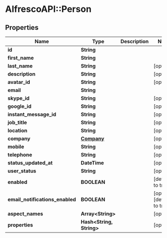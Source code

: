 # AlfrescoAPI::Person

## Properties
Name | Type | Description | Notes
------------ | ------------- | ------------- | -------------
**id** | **String** |  | 
**first_name** | **String** |  | 
**last_name** | **String** |  | [optional] 
**description** | **String** |  | [optional] 
**avatar_id** | **String** |  | [optional] 
**email** | **String** |  | 
**skype_id** | **String** |  | [optional] 
**google_id** | **String** |  | [optional] 
**instant_message_id** | **String** |  | [optional] 
**job_title** | **String** |  | [optional] 
**location** | **String** |  | [optional] 
**company** | [**Company**](Company.md) |  | [optional] 
**mobile** | **String** |  | [optional] 
**telephone** | **String** |  | [optional] 
**status_updated_at** | **DateTime** |  | [optional] 
**user_status** | **String** |  | [optional] 
**enabled** | **BOOLEAN** |  | [default to true]
**email_notifications_enabled** | **BOOLEAN** |  | [optional] [default to true]
**aspect_names** | **Array&lt;String&gt;** |  | [optional] 
**properties** | **Hash&lt;String, String&gt;** |  | [optional] 



